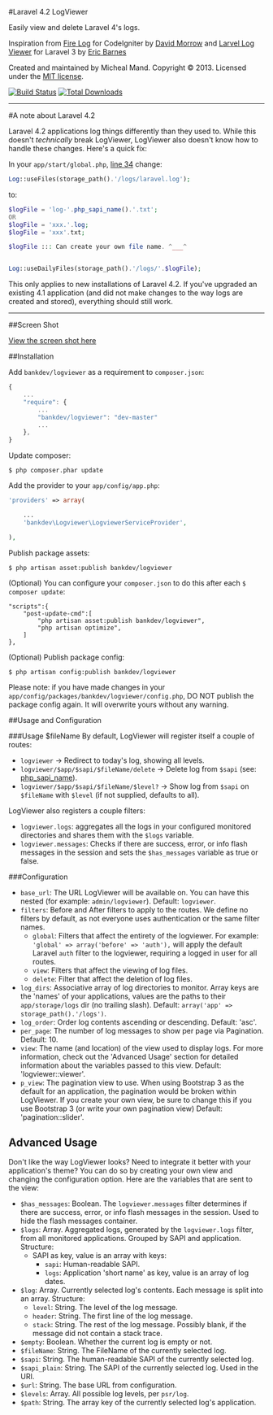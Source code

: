 #Laravel 4.2 LogViewer

Easily view and delete Laravel 4's logs.

Inspiration from [Fire Log](https://github.com/dperrymorrow/Fire-Log) for CodeIgniter by [David Morrow](https://github.com/dperrymorrow) and [Larvel Log Viewer](https://github.com/ericbarnes/Laravel-Log-Viewer) for Laravel 3 by [Eric Barnes](https://github.com/ericbarnes)

Created and maintained by Micheal Mand. Copyright &copy; 2013. Licensed under the [MIT license](LICENSE.md).

[![Build Status](https://travis-ci.org/mikemand/logviewer.png?branch=master)](https://travis-ci.org/mikemand/logviewer) [![Total Downloads](https://poser.pugx.org/kmd/logviewer/downloads.png)](https://packagist.org/packages/kmd/logviewer)

---------

#A note about Laravel 4.2

Laravel 4.2 applications log things differently than they used to. While this doesn't *technically* break LogViewer, LogViewer also doesn't know how to handle these changes. Here's a quick fix:

In your `app/start/global.php`, [line 34](https://github.com/laravel/laravel/blob/develop/app/start/global.php#L34) change:

```php
Log::useFiles(storage_path().'/logs/laravel.log');
```

to:

```php
$logFile = 'log-'.php_sapi_name().'.txt'; 
OR 
$logFile = 'xxx.'.log;
$logFile = 'xxx'.txt;

$logFile ::: Can create your own file name. ^___^


Log::useDailyFiles(storage_path().'/logs/'.$logFile);
```

This only applies to new installations of Laravel 4.2. If you've upgraded an existing 4.1 application (and did not make changes to the way logs are created and stored), everything should still work.

---------

##Screen Shot

[View the screen shot here](https://dl.dropboxusercontent.com/u/52302831/Screen-Shot.png)

##Installation

Add `bankdev/logviewer` as a requirement to `composer.json`:

```javascript
{
    ...
    "require": {
        ...
        "bankdev/logviewer": "dev-master"
        ...
    },
}
```

Update composer:

```
$ php composer.phar update
```

Add the provider to your `app/config/app.php`:

```php
'providers' => array(

    ...
    'bankdev\Logviewer\LogviewerServiceProvider',

),
```

Publish package assets:

```
$ php artisan asset:publish bankdev/logviewer
```

(Optional) You can configure your `composer.json` to do this after each `$ composer update`:

```
"scripts":{
    "post-update-cmd":[
        "php artisan asset:publish bankdev/logviewer",
        "php artisan optimize",
    ]
},
```

(Optional) Publish package config:

```
$ php artisan config:publish bankdev/logviewer
```

Please note: if you have made changes in your `app/config/packages/bankdev/logviewer/config.php`, DO NOT publish the package config again. It will overwrite yours without any warning.

##Usage and Configuration

###Usage
$fileName
By default, LogViewer will register itself a couple of routes:

 * `logviewer` -> Redirect to today's log, showing all levels.
 * `logviewer/$app/$sapi/$fileName/delete` -> Delete log from `$sapi` (see: [php\_sapi\_name](http://php.net/manual/en/function.php-sapi-name.php)).
 * `logviewer/$app/$sapi/$fileName/$level?` -> Show log from `$sapi` on `$fileName` with `$level` (if not supplied, defaults to all).

LogViewer also registers a couple filters:

 * `logviewer.logs`: aggregates all the logs in your configured monitored directories and shares them with the `$logs` variable.
 * `logviewer.messages`: Checks if there are success, error, or info flash messages in the session and sets the `$has_messages` variable as true or false.

###Configuration

 * `base_url`: The URL LogViewer will be available on. You can have this nested (for example: `admin/logviewer`). Default: `logviewer`.
 * `filters`: Before and After filters to apply to the routes. We define no filters by default, as not everyone uses authentication or the same filter names.
   * `global`: Filters that affect the entirety of the logviewer. For example: `'global' => array('before' => 'auth'),` will apply the default Laravel `auth` filter to the logviewer, requiring a logged in user for all routes.
   * `view`: Filters that affect the viewing of log files.
   * `delete`: Filter that affect the deletion of log files.
 * `log_dirs`: Associative array of log directories to monitor. Array keys are the 'names' of your applications, values are the paths to their `app/storage/logs` dir (no trailing slash). Default: `array('app' => storage_path().'/logs')`.
 * `log_order`: Order log contents ascending or descending. Default: 'asc'.
 * `per_page`: The number of log messages to show per page via Pagination. Default: 10.
 * `view`: The name (and location) of the view used to display logs. For more information, check out the 'Advanced Usage' section for detailed information about the variables passed to this view. Default: 'logviewer::viewer'.
 * `p_view`: The pagination view to use. When using Bootstrap 3 as the default for an application, the pagination would be broken within LogViewer. If you create your own view, be sure to change this if you use Bootstrap 3 (or write your own pagination view) Default: 'pagination::slider'.

## Advanced Usage

Don't like the way LogViewer looks? Need to integrate it better with your application's theme? You can do so by creating your own view and changing the configuration option. Here are the variables that are sent to the view:

 * `$has_messages`: Boolean. The `logviewer.messages` filter determines if there are success, error, or info flash messages in the session. Used to hide the flash messages container.
 * `$logs`: Array. Aggregated logs, generated by the `logviewer.logs` filter, from all monitored applications. Grouped by SAPI and application. Structure:
   * SAPI as key, value is an array with keys:
     * `sapi`: Human-readable SAPI.
     * `logs`: Application 'short name' as key, value is an array of log dates.
 * `$log`: Array. Currently selected log's contents. Each message is split into an array. Structure:
   * `level`: String. The level of the log message.
   * `header`: String. The first line of the log message.
   * `stack`: String. The rest of the log message. Possibly blank, if the message did not contain a stack trace.
 * `$empty`: Boolean. Whether the current log is empty or not.
 * `$fileName`: String. The FileName of the currently selected log.
 * `$sapi`: String. The human-readable SAPI of the currently selected log.
 * `$sapi_plain`: String. The SAPI of the currently selected log. Used in the URI.
 * `$url`: String. The base URL from configuration.
 * `$levels`: Array. All possible log levels, per `psr/log`.
 * `$path`: String. The array key of the currently selected log's application.
